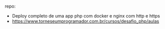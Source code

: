repo:
- Deploy completo de uma app php com docker e nginx com http e https
- https://www.torneseumprogramador.com.br/cursos/desafio_php/aulas